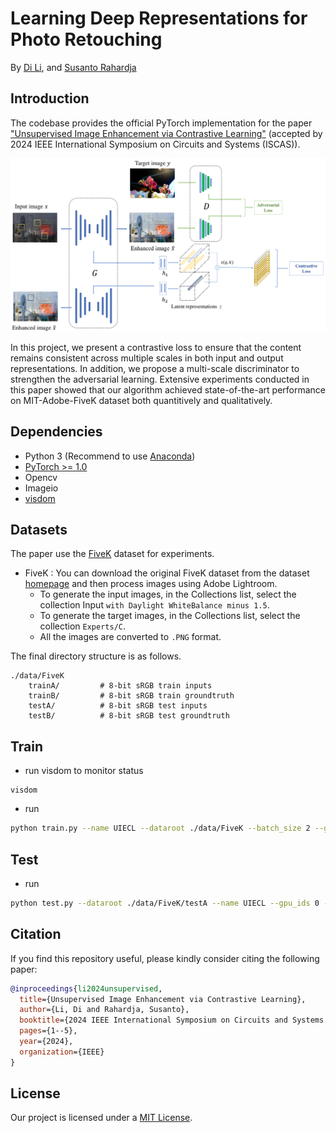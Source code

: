 # Learning Deep Representations for Photo Retouching 
By [Di Li](https://scholar.google.com/citations?user=r6WfS2gAAAAJ), and [Susanto Rahardja](https://scholar.google.com/citations?user=OdkA4jMAAAAJ&hl=en) 

## Introduction

The codebase provides the official PyTorch implementation for the paper ["Unsupervised Image Enhancement via Contrastive Learning"](https://ieeexplore.ieee.org/abstract/document/10558284) (accepted by 2024 IEEE International Symposium on Circuits and Systems (ISCAS)).

<p align="center">
  <img src="figures/pipeline.png" />
</p>

In this project, we present a contrastive loss to ensure that the content remains consistent across multiple scales in both input and output representations. In addition, we propose a multi-scale discriminator to strengthen the adversarial learning. Extensive experiments conducted in this paper showed that our algorithm achieved state-of-the-art performance on MIT-Adobe-FiveK dataset both quantitively and qualitatively.

## Dependencies 

- Python 3 (Recommend to use [Anaconda](https://www.anaconda.com/download/#linux))
- [PyTorch >= 1.0](https://pytorch.org/)
- Opencv
- Imageio
- [visdom](https://github.com/facebookresearch/visdom)

## Datasets

The paper use the [FiveK](https://data.csail.mit.edu/graphics/fivek/) dataset for experiments.

- FiveK : You can download the original FiveK dataset from the dataset [homepage](https://data.csail.mit.edu/graphics/fivek/) and then process images using Adobe Lightroom.
  - To generate the input images, in the Collections list, select the collection Input `with Daylight WhiteBalance minus 1.5`.  
  - To generate the target images, in the Collections list, select the collection `Experts/C`.  
  - All the images are converted to `.PNG` format.

The final directory structure is as follows.

```
./data/FiveK
    trainA/         # 8-bit sRGB train inputs
    trainB/         # 8-bit sRGB train groundtruth
    testA/          # 8-bit sRGB test inputs
    testB/          # 8-bit sRGB test groundtruth
```
## Train
- run visdom to monitor status
```
visdom
```
- run
```bash
python train.py --name UIECL --dataroot ./data/FiveK --batch_size 2 --gpu_ids 0 --netG rdnccut --model cut --lambda_NCE 10 --nce_includes_all_negatives_from_minibatch --ndf 32 --netD fe --niter 20 --niter_decay 80 --spectral_norm --patch_N 3 --patchSize 64
```

## Test
- run
```bash
python test.py --dataroot ./data/FiveK/testA --name UIECL --gpu_ids 0 --netG rdnccut 
```

## Citation
If you find this repository useful, please kindly consider citing the following paper:

```BibTeX
@inproceedings{li2024unsupervised,
  title={Unsupervised Image Enhancement via Contrastive Learning},
  author={Li, Di and Rahardja, Susanto},
  booktitle={2024 IEEE International Symposium on Circuits and Systems (ISCAS)},
  pages={1--5},
  year={2024},
  organization={IEEE}
}
```

## License

Our project is licensed under a [MIT License](LICENSE).